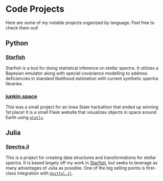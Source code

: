 # Code Projects

Here are some of my notable projects organized by language. Feel free to check them out!

## Python

### [Starfish](https://github.com/iancze/Starfish)

Starfish is a tool for doing statistical inference on stellar spectra. It utilizes a Bayesian emulator along with special covariance modelling to address deficiencies in standard likelihood estimation with current synthetic spectra libraries.

### [junkin.space](https://junkin.space)

This was a small project for an Iowa State hackathon that ended up winning 1st place! It is a small Flask website that visualizes objects in space around Earth using [`plotly`](https://plot.ly).

## Julia

### [Spectra.jl](https://github.com/juliaastro/spectra.jl)

This is a project for creating data structures and transformations for stellar spectra. It is based largely off my work in [Starfish](/projects.html#starfish), but seeks to leverage as many advantages of Julia as possible. One of the big selling points is first-class integration with [`Unitful.jl`](https://github.com/PainterQubits/Unitful.jl).
